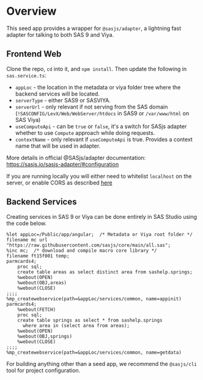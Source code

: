 # Overview

This seed app provides a wrapper for `@sasjs/adapter`, a lightning fast adapter for talking to both SAS 9 and Viya.

## Frontend Web

Clone the repo, `cd` into it, and `npm install`. Then update the following in `sas.service.ts`:

- `appLoc` - the location in the metadata or viya folder tree where the backend services will be located.
- `serverType` - either SAS9 or SASVIYA.
- `serverUrl` - only relevant if not serving from the SAS domain (`!SASCONFIG/LevX/Web/WebServer/htdocs` in SAS9 or `/var/www/html` on SAS Viya)
- `useComputeApi` - can be `true` or `false`, it's a switch for SASjs adapter whether to use `Compute` approach while doing requests.
- `contextName` - only relevant if `useComputeApi` is true. Provides a context name that will be used in adapter.

More details in official @SASjs/adapter documentation: https://sasjs.io/sasjs-adapter/#configuration

If you are running locally you will either need to whitelist `localhost` on the server, or enable CORS as described [here](https://sasjs.io/cors)

## Backend Services

Creating services in SAS 9 or Viya can be done entirely in SAS Studio using the code below.

```
%let appLoc=/Public/app/angular;  /* Metadata or Viya root folder */
filename mc url "https://raw.githubusercontent.com/sasjs/core/main/all.sas";
%inc mc;  /* download and compile macro core library */
filename ft15f001 temp;
parmcards4;
    proc sql;
    create table areas as select distinct area from sashelp.springs;
    %webout(OPEN)
    %webout(OBJ,areas)
    %webout(CLOSE)
;;;;
%mp_createwebservice(path=&appLoc/services/common, name=appinit)
parmcards4;
    %webout(FETCH)
    proc sql;
    create table springs as select * from sashelp.springs
      where area in (select area from areas);
    %webout(OPEN)
    %webout(OBJ,springs)
    %webout(CLOSE)
;;;;
%mp_createwebservice(path=&appLoc/services/common, name=getdata)
```

For building anything other than a seed app, we recommend the `@sasjs/cli` tool for project configuration.
